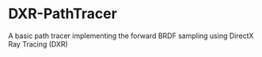 # DXR-PathTracer
A basic path tracer implementing the forward BRDF sampling using DirectX Ray Tracing (DXR)
